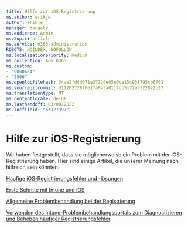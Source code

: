 ```yaml
---
title: Hilfe zur iOS-Registrierung
ms.author: erikje
author: erikje
manager: dougeby
ms.audience: Admin
ms.topic: article
ms.service: o365-administration
ROBOTS: NOINDEX, NOFOLLOW
ms.localizationpriority: medium
ms.collection: Adm_O365
ms.custom:
- "9000654"
- "2506"
ms.openlocfilehash: 34ae2fd4d071a37226e05e0ce15c93f795cb6701
ms.sourcegitcommit: d11262728f0617a843a0117cb5172aa322022b27
ms.translationtype: MT
ms.contentlocale: de-DE
ms.lasthandoff: 03/08/2022
ms.locfileid: "63127397"
---
```

# <a name="ios-enrollment-help"></a>Hilfe zur iOS-Registrierung

Wir haben festgestellt, dass sie möglicherweise ein Problem mit der iOS-Registrierung haben. Hier sind einige Artikel, die unserer Meinung nach hilfreich sein könnten: 

[Häufige iOS-Registrierungsfehler und -lösungen](https://support.microsoft.com/help/4039809/troubleshooting-ios-device-enrollment-in-intune)

[Erste Schritte mit Intune und iOS](https://docs.microsoft.com/intune/enrollment/ios-enroll)

[Allgemeine Problembehandlung bei der Registrierung](https://docs.microsoft.com/intune/enrollment/troubleshoot-device-enrollment-in-intune)

[Verwenden des Intune-Problembehandlungsportals zum Diagnostizieren und Beheben häufiger Registrierungsfehler](https://docs.microsoft.com/intune/help-desk-operators)